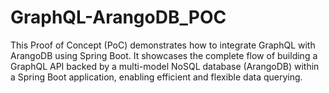 # GraphQL-ArangoDB_POC
This Proof of Concept (PoC) demonstrates how to integrate GraphQL with ArangoDB using Spring Boot. It showcases the complete flow of building a GraphQL API backed by a multi-model NoSQL database (ArangoDB) within a Spring Boot application, enabling efficient and flexible data querying.
